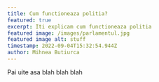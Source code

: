 ```yaml
---
title: Cum functioneaza politia?
featured: true
excerpt: Iti explicam cum functioneaza politia
featured image: /images/parlamentul.jpg
featured image alt: stuff
timestamp: 2022-09-04T15:32:54.944Z
author: Mihnea Butiurca
---
```

Pai uite asa blah blah blah